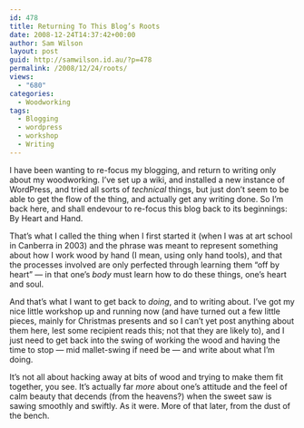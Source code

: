 ```yaml
---
id: 478
title: Returning To This Blog’s Roots
date: 2008-12-24T14:37:42+00:00
author: Sam Wilson
layout: post
guid: http://samwilson.id.au/?p=478
permalink: /2008/12/24/roots/
views:
  - "680"
categories:
  - Woodworking
tags:
  - Blogging
  - wordpress
  - workshop
  - Writing
---
```

I have been wanting to re-focus my blogging, and return to writing only about my woodworking. I’ve set up a wiki, and installed a new instance of WordPress, and tried all sorts of _technical_ things, but just don’t seem to be able to get the flow of the thing, and actually get any writing done. So I’m back here, and shall endevour to re-focus this blog back to its beginnings: By Heart and Hand.

That’s what I called the thing when I first started it (when I was at art school in Canberra in 2003) and the phrase was meant to represent something about how I work wood by hand (I mean, using only hand tools), and that the processes involved are only perfected through learning them “off by heart” — in that one’s _body_ must learn how to do these things, one’s heart and soul.

And that’s what I want to get back to _doing_, and to writing about. I’ve got my nice little workshop up and running now (and have turned out a few little pieces, mainly for Christmas presents and so I can’t yet post anything about them here, lest some recipient reads this; not that they are likely to), and I just need to get back into the swing of working the wood and having the time to stop — mid mallet-swing if need be — and write about what I’m doing.

It’s not all about hacking away at bits of wood and trying to make them fit together, you see. It’s actually far _more_ about one’s attitude and the feel of calm beauty that decends (from the heavens?) when the sweet saw is sawing smoothly and swiftly. As it were. More of that later, from the dust of the bench.